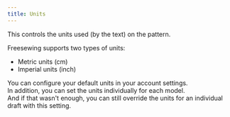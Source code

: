 ```yaml
---
title: Units
---
```


This controls the units used (by the text) on the pattern.

Freesewing supports two types of units:

 - Metric units (cm)
 - Imperial units (inch)

You can configure your default units in your account settings.  
In addition, you can set the units individually for each model.  
And if that wasn't enough, you can still override the units for an individual draft with this setting.
